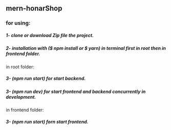 ## mern-honarShop
<h3>for using:</h3>
<h5>1- clone or download Zip file the project.</h5>
<h5>2- installation with ($ npm install or $ yarn) in terminal first in root then in frontend folder.</h5>

in root folder:
<h5>3- (npm run start) for start backend.</h5>
<h5>3- (npm run dev) for start frontend and backend concurrently in development.</h5>

in frontend folder:
<h5>3- (npm run start) forn start frontend.</h5>
